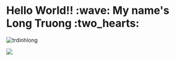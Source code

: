 <h1>Hello World!! :wave: My name's Long Truong :two_hearts:</h1>
<p><img src="https://komarev.com/ghpvc/?username=trdinhlong" alt="trdinhlong" /></p>
<p><img src="https://github-readme-stats.vercel.app/api?username=trdinhlong&show_icons=true&theme=radical&count_private=true"/></p>
